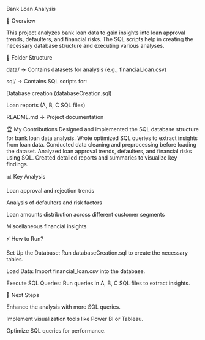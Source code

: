 Bank Loan Analysis

📌 Overview

This project analyzes bank loan data to gain insights into loan approval trends, defaulters, and financial risks. The SQL scripts help in creating the necessary database structure and executing various analyses.

📂 Folder Structure

data/ → Contains datasets for analysis (e.g., financial_loan.csv)

sql/ → Contains SQL scripts for:

Database creation (databaseCreation.sql)

Loan reports (A, B, C SQL files)

README.md → Project documentation

🏆 My Contributions
Designed and implemented the SQL database structure for bank loan data analysis.
Wrote optimized SQL queries to extract insights from loan data.
Conducted data cleaning and preprocessing before loading the dataset.
Analyzed loan approval trends, defaulters, and financial risks using SQL.
Created detailed reports and summaries to visualize key findings.

📊 Key Analysis

Loan approval and rejection trends

Analysis of defaulters and risk factors

Loan amounts distribution across different customer segments

Miscellaneous financial insights

⚡ How to Run?

Set Up the Database: Run databaseCreation.sql to create the necessary tables.

Load Data: Import financial_loan.csv into the database.

Execute SQL Queries: Run queries in A, B, C SQL files to extract insights.

🚀 Next Steps

Enhance the analysis with more SQL queries.

Implement visualization tools like Power BI or Tableau.

Optimize SQL queries for performance.



